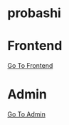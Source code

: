 # probashi
# Frontend
<a href="https://digital.amiprobahsi.com/c/t/634c49fea3425011379adf54">Go To Frontend</a>
# Admin
<a href="http://admin.amiprobahsi.com/dashboard"> Go To Admin </a>

